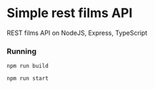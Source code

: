# Simple rest films API

REST films API on NodeJS, Express, TypeScript

### Running

```shell
npm run build
```

```shell
npm run start
```
